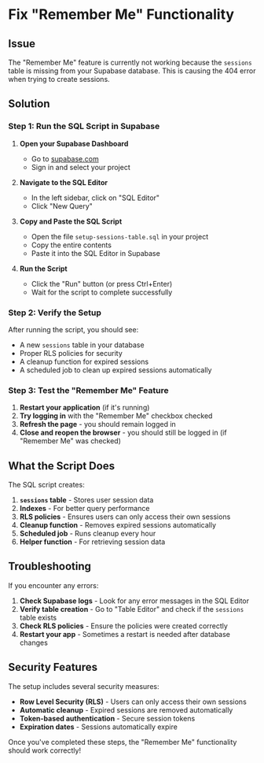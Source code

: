 # Fix "Remember Me" Functionality

## Issue
The "Remember Me" feature is currently not working because the `sessions` table is missing from your Supabase database. This is causing the 404 error when trying to create sessions.

## Solution

### Step 1: Run the SQL Script in Supabase

1. **Open your Supabase Dashboard**
   - Go to [supabase.com](https://supabase.com)
   - Sign in and select your project

2. **Navigate to the SQL Editor**
   - In the left sidebar, click on "SQL Editor"
   - Click "New Query"

3. **Copy and Paste the SQL Script**
   - Open the file `setup-sessions-table.sql` in your project
   - Copy the entire contents
   - Paste it into the SQL Editor in Supabase

4. **Run the Script**
   - Click the "Run" button (or press Ctrl+Enter)
   - Wait for the script to complete successfully

### Step 2: Verify the Setup

After running the script, you should see:
- A new `sessions` table in your database
- Proper RLS policies for security
- A cleanup function for expired sessions
- A scheduled job to clean up expired sessions automatically

### Step 3: Test the "Remember Me" Feature

1. **Restart your application** (if it's running)
2. **Try logging in** with the "Remember Me" checkbox checked
3. **Refresh the page** - you should remain logged in
4. **Close and reopen the browser** - you should still be logged in (if "Remember Me" was checked)

## What the Script Does

The SQL script creates:

1. **`sessions` table** - Stores user session data
2. **Indexes** - For better query performance
3. **RLS policies** - Ensures users can only access their own sessions
4. **Cleanup function** - Removes expired sessions automatically
5. **Scheduled job** - Runs cleanup every hour
6. **Helper function** - For retrieving session data

## Troubleshooting

If you encounter any errors:

1. **Check Supabase logs** - Look for any error messages in the SQL Editor
2. **Verify table creation** - Go to "Table Editor" and check if the `sessions` table exists
3. **Check RLS policies** - Ensure the policies were created correctly
4. **Restart your app** - Sometimes a restart is needed after database changes

## Security Features

The setup includes several security measures:

- **Row Level Security (RLS)** - Users can only access their own sessions
- **Automatic cleanup** - Expired sessions are removed automatically
- **Token-based authentication** - Secure session tokens
- **Expiration dates** - Sessions automatically expire

Once you've completed these steps, the "Remember Me" functionality should work correctly! 
